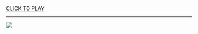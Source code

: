 
<a href="https://premium76.site?title=games_school_unblocked&ref=13M">CLICK TO PLAY</a></h3>
<hr>

<a href="https://premium76.site?title=games_school_unblocked&ref=13M"><img src="https://clearcache.store/games.png"></a>


